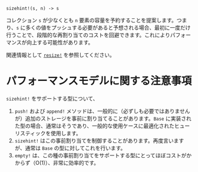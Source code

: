 ```
sizehint!(s, n) -> s
```

コレクション `s` が少なくとも `n` 要素の容量を予約することを提案します。つまり、`s` に多くの値をプッシュする必要があると予想される場合、最初に一度だけ行うことで、段階的な再割り当てのコストを回避できます。これによりパフォーマンスが向上する可能性があります。

関連情報として [`resize!`](@ref) を参照してください。

# パフォーマンスモデルに関する注意事項

`sizehint!` をサポートする型について、

1. `push!` および `append!` メソッドは、一般的に（必ずしも必要ではありませんが）追加のストレージを事前に割り当てることがあります。`Base` に実装された型の場合、通常はそうであり、一般的な使用ケースに最適化されたヒューリスティックを使用します。
2. `sizehint!` はこの事前割り当てを制御することがあります。再度言いますが、通常は `Base` の型に対してこれを行います。
3. `empty!` は、この種の事前割り当てをサポートする型にとってほぼコストがかからず（O(1)）、非常に効率的です。
